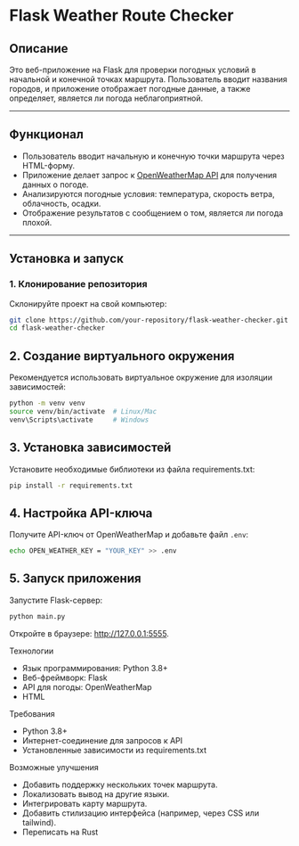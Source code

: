 # Flask Weather Route Checker

## Описание
Это веб-приложение на Flask для проверки погодных условий в начальной и конечной точках маршрута. Пользователь вводит названия городов, и приложение отображает погодные данные, а также определяет, является ли погода неблагоприятной.

---

## Функционал
- Пользователь вводит начальную и конечную точки маршрута через HTML-форму.
- Приложение делает запрос к [OpenWeatherMap API](https://openweathermap.org/) для получения данных о погоде.
- Анализируются погодные условия: температура, скорость ветра, облачность, осадки.
- Отображение результатов с сообщением о том, является ли погода плохой.

---

## Установка и запуск

### 1. Клонирование репозитория
Склонируйте проект на свой компьютер:
```bash
git clone https://github.com/your-repository/flask-weather-checker.git
cd flask-weather-checker
```

## 2. Создание виртуального окружения

Рекомендуется использовать виртуальное окружение для изоляции зависимостей:

```bash
python -m venv venv
source venv/bin/activate  # Linux/Mac
venv\Scripts\activate     # Windows
```

## 3. Установка зависимостей

Установите необходимые библиотеки из файла requirements.txt:

```bash
pip install -r requirements.txt
```

## 4. Настройка API-ключа

Получите API-ключ от OpenWeatherMap и добавьте файл `.env`:

```bash
echo OPEN_WEATHER_KEY = "YOUR_KEY" >> .env
```

## 5. Запуск приложения

Запустите Flask-сервер:

```bash 
python main.py
```

Откройте в браузере: http://127.0.0.1:5555.

Технологии

*	Язык программирования: Python 3.8+
*	Веб-фреймворк: Flask
*	API для погоды: OpenWeatherMap
*	HTML

Требования

*	Python 3.8+
*	Интернет-соединение для запросов к API
*	Установленные зависимости из requirements.txt

Возможные улучшения

*	Добавить поддержку нескольких точек маршрута.
*	Локализовать вывод на другие языки.
*	Интегрировать карту маршрута.
*	Добавить стилизацию интерфейса (например, через CSS или tailwind).
* Переписать на Rust

